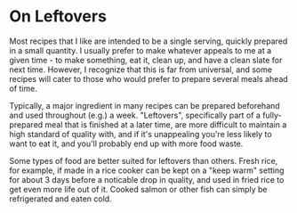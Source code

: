 # On Leftovers

Most recipes that I like are intended to be a single serving, quickly prepared
in a small quantity. I usually prefer to make whatever appeals to me at a given
time - to make something, eat it, clean up, and have a clean slate for next
time. However, I recognize that this is far from universal, and some recipes
will cater to those who would prefer to prepare several meals ahead of time.

Typically, a major ingredient in many recipes can be prepared beforehand and
used throughout (e.g.) a week. "Leftovers", specifically part of a
fully-prepared meal that is finished at a later time, are more difficult to
maintain a high standard of quality with, and if it's unappealing you're less
likely to want to eat it, and you'll probably end up with more food waste.

Some types of food are better suited for leftovers than others. Fresh rice, for
example, if made in a rice cooker can be kept on a "keep warm" setting for
about 3 days before a noticable drop in quality, and used in fried rice to get
even more life out of it. Cooked salmon or other fish can simply be
refrigerated and eaten cold.
